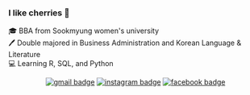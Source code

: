 ### I like cherries :cherries:  

:mortar_board: BBA from Sookmyung women's university  
:pen: Double majored in Business Administration and Korean Language & Literature  
:computer: Learning R, SQL, and Python  

<div align = center>

[![gmail badge](https://img.shields.io/badge/-Gmail-d14836?style=flat-square&logo=Gmail&logoColor=white&link=mailto:naeun1218@gmail.com)](mailto:naeun1218@gmail.com) [![instagram badge](https://img.shields.io/badge/-Instagram-ff69b4?style=flat-square&logo=instagram&logoColor=white&link=https://www.instagram.com/ne_cho1)](https://www.instagram.com/ne_cho1) [![facebook badge](https://img.shields.io/badge/-Facebook-1877f2?style=flat-square&logo=facebook&logoColor=white&link=https://www.facebook.com/profile.php?id=100008234148863)](https://www.facebook.com/profile.php?id=100008234148863)

</div>


<!--
**ne-choi/ne-choi** is a ✨ _special_ ✨ repository because its `README.md` (this file) appears on your GitHub profile.

Here are some ideas to get you started:

- 🔭 I’m currently working on ...
- 🌱 I’m currently learning ...
- 👯 I’m looking to collaborate on ...
- 🤔 I’m looking for help with ...
- 💬 Ask me about ...
- 📫 How to reach me: ...
- 😄 Pronouns: ...
- ⚡ Fun fact: ...
-->
